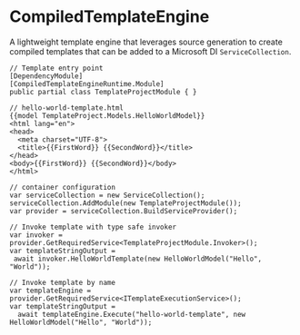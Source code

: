 # CompiledTemplateEngine

A lightweight template engine that leverages source generation to create compiled templates that can be added to a Microsoft DI `ServiceCollection`.


```
// Template entry point
[DependencyModule]
[CompiledTemplateEngineRuntime.Module]
public partial class TemplateProjectModule { }

// hello-world-template.html
{{model TemplateProject.Models.HelloWorldModel}}
<html lang="en">
<head>
  <meta charset="UTF-8">
  <title>{{FirstWord}} {{SecondWord}}</title>
</head>
<body>{{FirstWord}} {{SecondWord}}</body>
</html>

// container configuration
var serviceCollection = new ServiceCollection();
serviceCollection.AddModule(new TemplateProjectModule());
var provider = serviceCollection.BuildServiceProvider();

// Invoke template with type safe invoker
var invoker = provider.GetRequiredService<TemplateProjectModule.Invoker>();
var templateStringOutput =
 await invoker.HelloWorldTemplate(new HelloWorldModel("Hello", "World"));

// Invoke template by name
var templateEngine = provider.GetRequiredService<ITemplateExecutionService>();
var templateStringOutput =
  await templateEngine.Execute("hello-world-template", new HelloWorldModel("Hello", "World"));
```
